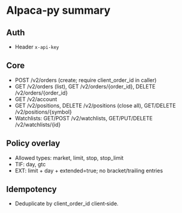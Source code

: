 # Alpaca‑py summary

## Auth
- Header `x-api-key`

## Core
- POST /v2/orders (create; require client_order_id in caller)
- GET /v2/orders (list), GET /v2/orders/{order_id}, DELETE /v2/orders/{order_id}
- GET /v2/account
- GET /v2/positions, DELETE /v2/positions (close all), GET/DELETE /v2/positions/{symbol}
- Watchlists: GET/POST /v2/watchlists, GET/PUT/DELETE /v2/watchlists/{id}

## Policy overlay
- Allowed types: market, limit, stop, stop_limit
- TIF: day, gtc
- EXT: limit + day + extended=true; no bracket/trailing entries

## Idempotency
- Deduplicate by client_order_id client‑side.
